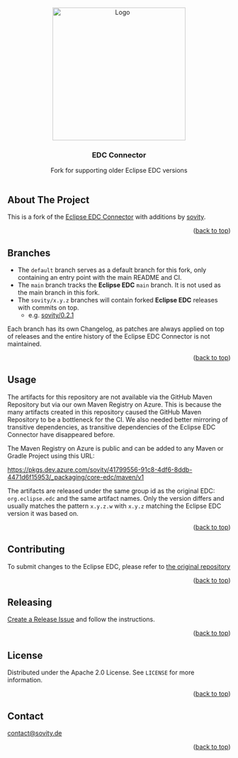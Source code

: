 <!-- Improved compatibility of back to top link: See: https://github.com/othneildrew/Best-README-Template/pull/73 -->

<a name="readme-top"></a>

<!-- PROJECT LOGO -->
<br />
<div align="center">
<a href="https://github.com/sovity/core-edc">
<img src="https://raw.githubusercontent.com/sovity/edc-ui/main/src/assets/images/sovity_logo.svg" alt="Logo" width="300">
</a>

<h3 align="center">EDC Connector</h3>
<p align="center" style="padding-bottom:16px">
Fork for supporting older Eclipse EDC versions
</p>
</div>

## About The Project

This is a fork of the [Eclipse EDC Connector](https://github.com/eclipse-edc/Connector) with additions by [sovity](https://sovity.de/).

<p align="right">(<a href="#readme-top">back to top</a>)</p>

## Branches

- The `default` branch serves as a default branch for this fork, only containing an entry point with the main README and CI.
- The `main` branch tracks the **Eclipse EDC** `main` branch. It is not used as the main branch in this fork.
- The `sovity/x.y.z` branches will contain forked **Eclipse EDC** releases with commits on top.
    - e.g. [sovity/0.2.1](https://github.com/sovity/core-edc/blob/sovity/0.2.1/CHANGELOG.md)

Each branch has its own Changelog, as patches are always applied on top of releases and the entire history of the Eclipse EDC Connector is not maintained.

<p align="right">(<a href="#readme-top">back to top</a>)</p>

## Usage

The artifacts for this repository are not available via the GitHub Maven Repository but via our own Maven Registry on Azure. This is because the many artifacts created in this repository caused the GitHub Maven Repository to be a bottleneck for the CI. We also needed better mirroring of transitive dependencies, as transitive dependencies of the Eclipse EDC Connector have disappeared before.

The Maven Registry on Azure is public and can be added to any Maven or Gradle Project using this URL:

https://pkgs.dev.azure.com/sovity/41799556-91c8-4df6-8ddb-4471d6f15953/_packaging/core-edc/maven/v1

The artifacts are released under the same group id as the original EDC: `org.eclipse.edc` and the same artifact names. Only the version differs and usually matches the pattern `x.y.z.w` with `x.y.z` matching the Eclipse EDC version it was based on.

<p align="right">(<a href="#readme-top">back to top</a>)</p>


## Contributing

To submit changes to the Eclipse EDC, please refer to [the original repository](https://github.com/eclipse-edc/Connector)

<p align="right">(<a href="#readme-top">back to top</a>)</p>

## Releasing

[Create a Release Issue](https://github.com/sovity/core-edc/issues/new?assignees=&labels=task%2Frelease%2Cscope%2Fcore&projects=&template=release.md&title=Release+X.Y.Z.W) and follow the instructions.

<p align="right">(<a href="#readme-top">back to top</a>)</p>

## License

Distributed under the Apache 2.0 License. See `LICENSE` for more information.

<p align="right">(<a href="#readme-top">back to top</a>)</p>

## Contact

contact@sovity.de

<p align="right">(<a href="#readme-top">back to top</a>)</p>

